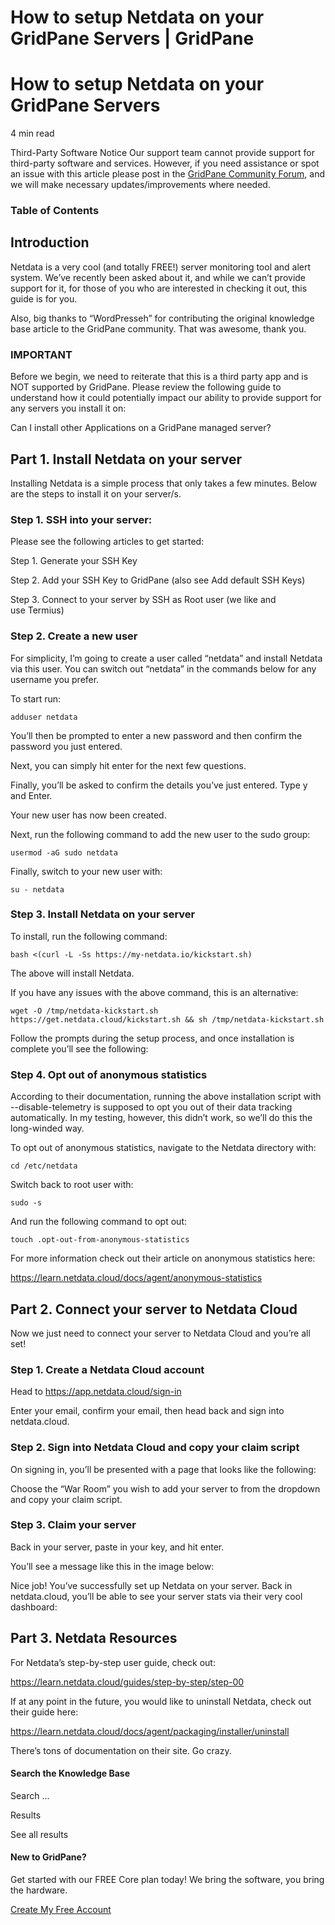 # How to setup Netdata on your GridPane Servers | GridPane

# How to setup Netdata on your GridPane Servers

 

4 min read 

Third-Party Software Notice
Our support team cannot provide support for third-party software and services. However, if you need assistance or spot an issue with this article please post in the [GridPane Community Forum](https://community.gridpane.com/), and we will make necessary updates/improvements where needed.

### Table of Contents

 

## Introduction

Netdata is a very cool (and totally FREE!) server monitoring tool and alert system. We’ve recently been asked about it, and while we can’t provide support for it, for those of you who are interested in checking it out, this guide is for you.

Also, big thanks to “WordPresseh” for contributing the original knowledge base article to the GridPane community. That was awesome, thank you.

 

 

### IMPORTANT

Before we begin, we need to reiterate that this is a third party app and is NOT supported by GridPane. Please review the following guide to understand how it could potentially impact our ability to provide support for any servers you install it on:

Can I install other Applications on a GridPane managed server?

## Part 1. Install Netdata on your server

Installing Netdata is a simple process that only takes a few minutes. Below are the steps to install it on your server/s.

### Step 1. SSH into your server:

Please see the following articles to get started:

 

Step 1. Generate your SSH Key

Step 2. Add your SSH Key to GridPane (also see Add default SSH Keys)

Step 3. Connect to your server by SSH as Root user (we like and use Termius)

 

### Step 2. Create a new user

For simplicity, I’m going to create a user called “netdata” and install Netdata via this user. You can switch out “netdata” in the commands below for any username you prefer.

To start run:

```
adduser netdata
```

You’ll then be prompted to enter a new password and then confirm the password you just entered.

Next, you can simply hit enter for the next few questions.

Finally, you’ll be asked to confirm the details you’ve just entered. Type y and Enter.

Your new user has now been created.

Next, run the following command to add the new user to the sudo group:

```
usermod -aG sudo netdata
```

Finally, switch to your new user with:

```
su - netdata
```

### Step 3. Install Netdata on your server

To install, run the following command:

```
bash <(curl -L -Ss https://my-netdata.io/kickstart.sh)
```

The above will install Netdata.

If you have any issues with the above command, this is an alternative:

```
wget -O /tmp/netdata-kickstart.sh https://get.netdata.cloud/kickstart.sh && sh /tmp/netdata-kickstart.sh
```

Follow the prompts during the setup process, and once installation is complete you’ll see the following:

### Step 4. Opt out of anonymous statistics

According to their documentation, running the above installation script with --disable-telemetry is supposed to opt you out of their data tracking automatically. In my testing, however, this didn’t work, so we’ll do this the long-winded way.

To opt out of anonymous statistics, navigate to the Netdata directory with:

```
cd /etc/netdata
```

Switch back to root user with:

```
sudo -s
```

And run the following command to opt out:

```
touch .opt-out-from-anonymous-statistics
```

For more information check out their article on anonymous statistics here:

https://learn.netdata.cloud/docs/agent/anonymous-statistics

 

## Part 2. Connect your server to Netdata Cloud

Now we just need to connect your server to Netdata Cloud and you’re all set!

### Step 1. Create a Netdata Cloud account

Head to https://app.netdata.cloud/sign-in

Enter your email, confirm your email, then head back and sign into netdata.cloud.

### Step 2. Sign into Netdata Cloud and copy your claim script

On signing in, you’ll be presented with a page that looks like the following:

Choose the “War Room” you wish to add your server to from the dropdown and copy your claim script.

### Step 3. Claim your server

Back in your server, paste in your key, and hit enter.

You’ll see a message like this in the image below:

Nice job! You’ve successfully set up Netdata on your server. Back in netdata.cloud, you’ll be able to see your server stats via their very cool dashboard:

 

## Part 3. Netdata Resources

For Netdata’s step-by-step user guide, check out:

https://learn.netdata.cloud/guides/step-by-step/step-00

If at any point in the future, you would like to uninstall Netdata, check out their guide here:

https://learn.netdata.cloud/docs/agent/packaging/installer/uninstall

There’s tons of documentation on their site. Go crazy.

 

 

#### Search the Knowledge Base

Search ...

 Results

See all results

#### New to GridPane?

Get started with our FREE Core plan today! We bring the software, you bring the hardware.

[Create My Free Account](https://gridpane.com/checkout/?plan=core)

